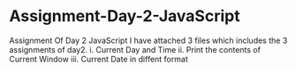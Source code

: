 # Assignment-Day-2-JavaScript
Assignment Of Day 2 JavaScript
I have attached 3 files which includes the 3 assignments of day2.
i. Current Day and Time
ii. Print the contents of Current Window
iii. Current Date in diffent format
